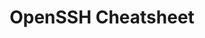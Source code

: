 ---
layout: cheatsheet
header: OpenSSH
title: OpenSSH Cheatsheet
description: Git sheet with common tasks, commands and information related to OpenSSH.
---